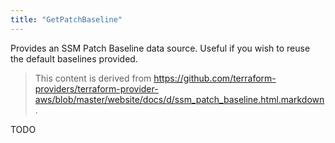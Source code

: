 ```yaml
---
title: "GetPatchBaseline"
---
```


<!-- WARNING: this file was generated by the Pulumi Terraform Bridge (tfgen) Tool. -->
<!-- Do not edit by hand unless you're certain you know what you are doing! -->

<style>
  table td p { margin-top: 0; margin-bottom: 0; }
</style>

Provides an SSM Patch Baseline data source. Useful if you wish to reuse the default baselines provided.

> This content is derived from https://github.com/terraform-providers/terraform-provider-aws/blob/master/website/docs/d/ssm_patch_baseline.html.markdown.


TODO

